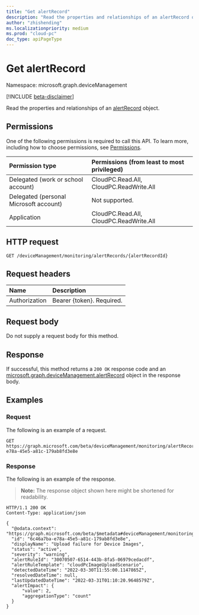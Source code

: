 ```yaml
---
title: "Get alertRecord"
description: "Read the properties and relationships of an alertRecord object."
author: "zhishending"
ms.localizationpriority: medium
ms.prod: "cloud-pc"
doc_type: apiPageType
---
```


# Get alertRecord

Namespace: microsoft.graph.deviceManagement

[!INCLUDE [beta-disclaimer](../../includes/beta-disclaimer.md)]

Read the properties and relationships of an [alertRecord](../resources/devicemanagement-alertrecord.md) object.

## Permissions

One of the following permissions is required to call this API. To learn more, including how to choose permissions, see [Permissions](/graph/permissions-reference).

|Permission type|Permissions (from least to most privileged)|
|:---|:---|
|Delegated (work or school account)|CloudPC.Read.All, CloudPC.ReadWrite.All|
|Delegated (personal Microsoft account)|Not supported.|
|Application|CloudPC.Read.All, CloudPC.ReadWrite.All|

## HTTP request

<!-- {
  "blockType": "ignored"
}
-->
``` http
GET /deviceManagement/monitoring/alertRecords/{alertRecordId}
```

## Request headers

|Name|Description|
|:---|:---|
|Authorization|Bearer {token}. Required.|

## Request body

Do not supply a request body for this method.

## Response

If successful, this method returns a `200 OK` response code and an [microsoft.graph.deviceManagement.alertRecord](../resources/devicemanagement-alertrecord.md) object in the response body.

## Examples

### Request

The following is an example of a request.


<!-- {
  "blockType": "request",
  "name": "get_alertrecord"
}
-->
``` http
GET https://graph.microsoft.com/beta/deviceManagement/monitoring/alertRecords/6c46a7ba-e78a-45e5-a81c-179ab8fd3e8e
```
### Response


The following is an example of the response.

>**Note:** The response object shown here might be shortened for readability.
<!-- {
  "blockType": "response",
  "truncated": true,
  "@odata.type": "microsoft.graph.deviceManagement.alertRecord"
}
-->
``` http
HTTP/1.1 200 OK
Content-Type: application/json

{
  "@odata.context": "https://graph.microsoft.com/beta/$metadata#deviceManagement/monitoring/alertRecords/$entity",
  "id": "6c46a7ba-e78a-45e5-a81c-179ab8fd3e8e",
  "displayName": "Upload failure for Device Images",
  "status": "active",
  "severity": "warning",
  "alertRuleId": "30070507-6514-443b-8fa5-06979cedacdf",
  "alertRuleTemplate": "cloudPcImageUploadScenario",
  "detectedDateTime": "2022-03-30T11:55:00.1147865Z",
  "resolvedDateTime": null,
  "lastUpdatedDateTime": "2022-03-31T01:10:20.9648579Z",
  "alertImpact": {
      "value": 2,
      "aggregationType": "count"
  }
}
```
